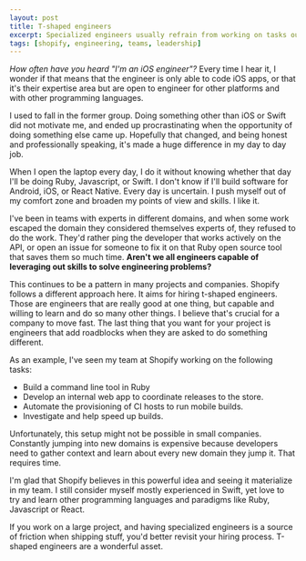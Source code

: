 ```yaml
---
layout: post
title: T-shaped engineers
excerpt: Specialized engineers usually refrain from working on tasks outside their comfort zone of familiar programming languages and tools. While I believe this might be a good setup for projects that are just starting, I think building teams with t-shaped engineers is crucial for the long-term success of the project.
tags: [shopify, engineering, teams, leadership]
---
```


_How often have you heard "I'm an iOS engineer"?_ Every time I hear it, I wonder if that means that the engineer is only able to code iOS apps, or that it's their expertise area but are open to engineer for other platforms and with other programming languages.

I used to fall in the former group. Doing something other than iOS or Swift did not motivate me, and ended up procrastinating when the opportunity of doing something else came up. Hopefully that changed, and being honest and professionally speaking, it's made a huge difference in my day to day job.

When I open the laptop every day, I do it without knowing whether that day I'll be doing Ruby, Javascript, or Swift. I don't know if I'll build software for Android, iOS, or React Native. Every day is uncertain. I push myself out of my comfort zone and broaden my points of view and skills. I like it.

I've been in teams with experts in different domains, and when some work escaped the domain they considered themselves experts of, they refused to do the work. They'd rather ping the developer that works actively on the API, or open an issue for someone to fix it on that Ruby open source tool that saves them so much time. **Aren't we all engineers capable of leveraging out skills to solve engineering problems?**

This continues to be a pattern in many projects and companies. Shopify follows a different approach here. It aims for hiring t-shaped engineers. Those are engineers that are really good at one thing, but capable and willing to learn and do so many other things. I believe that's crucial for a company to move fast. The last thing that you want for your project is engineers that add roadblocks when they are asked to do something different.

As an example, I've seen my team at Shopify working on the following tasks:

- Build a command line tool in Ruby
- Develop an internal web app to coordinate releases to the store.
- Automate the provisioning of CI hosts to run mobile builds.
- Investigate and help speed up builds.

Unfortunately, this setup might not be possible in small companies. Constantly jumping into new domains is expensive because developers need to gather context and learn about every new domain they jump it. That requires time.

I'm glad that Shopify believes in this powerful idea and seeing it materialize in my team. I still consider myself mostly experienced in Swift, yet love to try and learn other programming languages and paradigms like Ruby, Javascript or React.

If you work on a large project, and having specialized engineers is a source of friction when shipping stuff, you'd better revisit your hiring process. T-shaped engineers are a wonderful asset.

